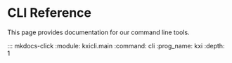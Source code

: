 # CLI Reference

This page provides documentation for our command line tools.

::: mkdocs-click
    :module: kxicli.main
    :command: cli
    :prog_name: kxi
    :depth: 1
